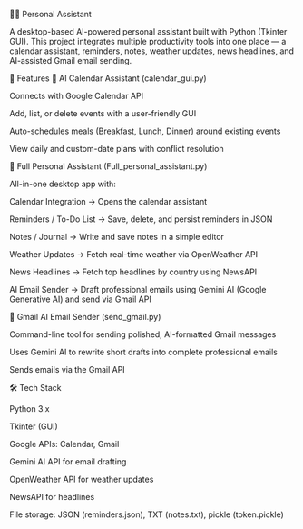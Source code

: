 🧑‍💻 Personal Assistant 

A desktop-based AI-powered personal assistant built with Python (Tkinter GUI).
This project integrates multiple productivity tools into one place — a calendar assistant, reminders, notes, weather updates, news headlines, and AI-assisted Gmail email sending.

🚀 Features
📅 AI Calendar Assistant (calendar_gui.py)

Connects with Google Calendar API

Add, list, or delete events with a user-friendly GUI

Auto-schedules meals (Breakfast, Lunch, Dinner) around existing events

View daily and custom-date plans with conflict resolution

🧾 Full Personal Assistant (Full_personal_assistant.py)

All-in-one desktop app with:

Calendar Integration → Opens the calendar assistant

Reminders / To-Do List → Save, delete, and persist reminders in JSON

Notes / Journal → Write and save notes in a simple editor

Weather Updates → Fetch real-time weather via OpenWeather API

News Headlines → Fetch top headlines by country using NewsAPI

AI Email Sender → Draft professional emails using Gemini AI (Google Generative AI) and send via Gmail API

📧 Gmail AI Email Sender (send_gmail.py)

Command-line tool for sending polished, AI-formatted Gmail messages

Uses Gemini AI to rewrite short drafts into complete professional emails

Sends emails via the Gmail API

🛠️ Tech Stack

Python 3.x

Tkinter (GUI)

Google APIs: Calendar, Gmail

Gemini AI API for email drafting

OpenWeather API for weather updates

NewsAPI for headlines

File storage: JSON (reminders.json), TXT (notes.txt), pickle (token.pickle)
